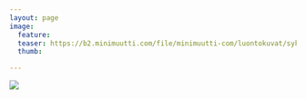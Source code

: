 ```yaml
---
layout: page
image:
  feature:
  teaser: https://b2.minimuutti.com/file/minimuutti-com/luontokuvat/syksy/5/DS71032-245px.jpg
  thumb:

---
```


![](https://b2.minimuutti.com/file/minimuutti-com/luontokuvat/syksy/5/DS71032-800px.jpg)
